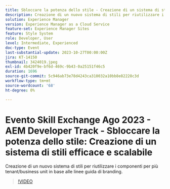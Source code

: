 ```yaml
---
title: Sbloccare la potenza dello stile - Creazione di un sistema di stili efficace e scalabile
description: Creazione di un nuovo sistema di stili per riutilizzare i componenti per più tenant/business unit in base alle linee guida di branding.
solution: Experience Manager
version: Experience Manager as a Cloud Service
feature-set: Experience Manager Sites
feature: Style System
role: Developer, User
level: Intermediate, Experienced
doc-type: Event
last-substantial-update: 2023-10-27T00:00:00Z
jira: KT-14150
thumbnail: 3424019.jpeg
exl-id: 4b420f9e-bf6d-469c-9b43-0a25151f46c5
duration: 1696
source-git-commit: 5c946ab73e78d4243ca310032a10bb8e82228c3d
workflow-type: tm+mt
source-wordcount: '68'
ht-degree: 0%

---
```



# Evento Skill Exchange Ago 2023 - AEM Developer Track - Sbloccare la potenza dello stile: Creazione di un sistema di stili efficace e scalabile

Creazione di un nuovo sistema di stili per riutilizzare i componenti per più tenant/business unit in base alle linee guida di branding.

>[!VIDEO](https://video.tv.adobe.com/v/3424019/?learn=on)
